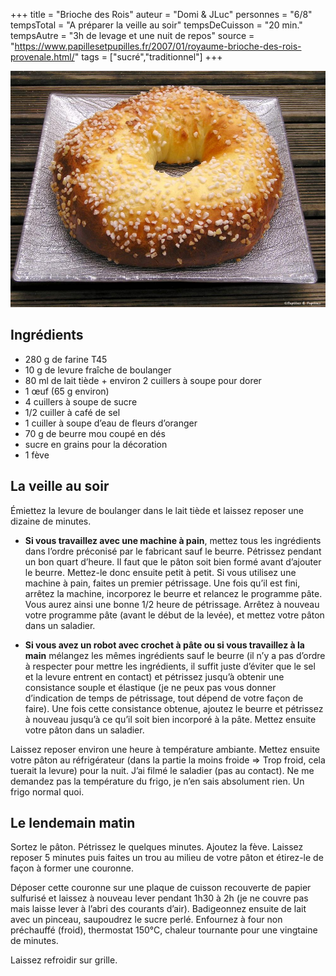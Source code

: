 +++
title = "Brioche des Rois"
auteur = "Domi & JLuc"
personnes = "6/8"
tempsTotal = "A préparer la veille au soir"
tempsDeCuisson = "20 min."
tempsAutre = "3h de levage et une nuit de repos"
source = "https://www.papillesetpupilles.fr/2007/01/royaume-brioche-des-rois-provenale.html/"
tags = ["sucré","traditionnel"] 
+++

![La galette des rois terminée](brioche_des_rois.jpg "La galette des rois terminée")
## Ingrédients
- 280 g de farine T45
- 10 g de levure fraîche de boulanger
- 80 ml de lait tiède + environ 2 cuillers à soupe pour dorer
- 1 œuf (65 g environ)
- 4 cuillers à soupe de sucre
- 1/2 cuiller à café de sel
- 1 cuiller à soupe d’eau de fleurs d’oranger
- 70 g de beurre mou coupé en dés
- sucre en grains pour la décoration
- 1 fève


## La veille au soir
Émiettez la levure de boulanger dans le lait tiède et laissez reposer une dizaine de minutes.
- **Si vous travaillez avec une machine à pain**, mettez tous les ingrédients dans l’ordre préconisé par le fabricant sauf le beurre. Pétrissez pendant un bon quart d’heure. Il faut que le pâton soit bien formé avant d’ajouter le beurre. Mettez-le donc ensuite petit à petit. Si vous utilisez une machine à pain, faites un premier pétrissage. Une fois qu’il est fini, arrêtez la machine, incorporez le beurre et relancez le programme pâte. Vous aurez ainsi une bonne 1/2 heure de pétrissage. Arrêtez à nouveau votre programme pâte (avant le début de la levée), et mettez votre pâton dans un saladier.

- **Si vous avez un robot avec crochet à pâte ou si vous travaillez à la main** mélangez les mêmes ingrédients sauf le beurre (il n’y a pas d’ordre à respecter pour mettre les ingrédients, il suffit juste d’éviter que le sel et la levure entrent en contact) et pétrissez jusqu’à obtenir une consistance souple et élastique (je ne peux pas vous donner d’indication de temps de pétrissage, tout dépend de votre façon de faire). Une fois cette consistance obtenue, ajoutez le beurre et pétrissez à nouveau jusqu’à ce qu’il soit bien incorporé à la pâte. Mettez ensuite votre pâton dans un saladier.

Laissez reposer environ une heure à température ambiante.
Mettez ensuite votre pâton au réfrigérateur (dans la partie la moins froide => Trop froid, cela tuerait la levure) pour la nuit. J’ai filmé le saladier (pas au contact). Ne me demandez pas la température du frigo, je n’en sais absolument rien. Un frigo normal quoi.

## Le lendemain matin
Sortez le pâton. Pétrissez le quelques minutes. Ajoutez la fève. Laissez reposer 5 minutes puis faites un trou au milieu de votre pâton et étirez-le de façon à former une couronne.

Déposer cette couronne sur une plaque de cuisson recouverte de papier sulfurisé et laissez à nouveau lever pendant 1h30 à 2h (je ne couvre pas mais laisse lever à l’abri des courants d’air).
Badigeonnez ensuite de lait avec un pinceau, saupoudrez le sucre perlé.
Enfournez à four non préchauffé (froid), thermostat 150°C, chaleur tournante pour une vingtaine de minutes.

Laissez refroidir sur grille.
